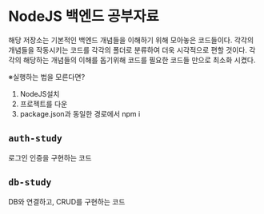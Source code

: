 # NodeJS 백엔드 공부자료

해당 저장소는 기본적인 백엔드 개념들을 이해하기 위해 모아놓은 코드들이다. 각각의 개념들을 작동시키는 코드를 각각의 폴더로 분류하여 더욱 시각적으로 편할 것이다. 각각의 해당하는 개념들의 이해를 돕기위해 코드를 필요한 코드들 만으로 최소화 시켰다.

※실행하는 법을 모른다면?
1. NodeJS설치
2. 프로젝트를 다운
3.  package.json과 동일한 경로에서 npm i

## `auth-study`

로그인 인증을 구현하는 코드

## `db-study`

DB와 연결하고, CRUD를 구현하는 코드